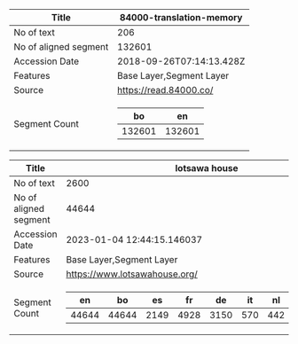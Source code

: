 |Title | 84000-translation-memory |
| --- | --- |
|No of text | 206 |
|No of aligned segment | 132601 |
|Accession Date | 2018-09-26T07:14:13.428Z |
|Features | Base Layer,Segment Layer |
|Source | https://read.84000.co/ |
|Segment Count |<table><thead><tr><th>bo</th><th>en</th></tr></thead><tbody><tr><td>132601</td><td>132601</td></tr></tbody></table> |



|Title | lotsawa house |
| --- | --- |
|No of text | 2600 |
|No of aligned segment | 44644 |
|Accession Date | 2023-01-04 12:44:15.146037 |
|Features | Base Layer,Segment Layer |
|Source | https://www.lotsawahouse.org/ |
|Segment Count |<table><thead><tr><th>en</th><th>bo</th><th>es</th><th>fr</th><th>de</th><th>it</th><th>nl</th><th>zh</th><th>pt</th></tr></thead><tbody><tr><td>44644</td><td>44644</td><td>2149</td><td>4928</td><td>3150</td><td>570</td><td>442</td><td>1635</td><td>901</td></tr></tbody></table> |
